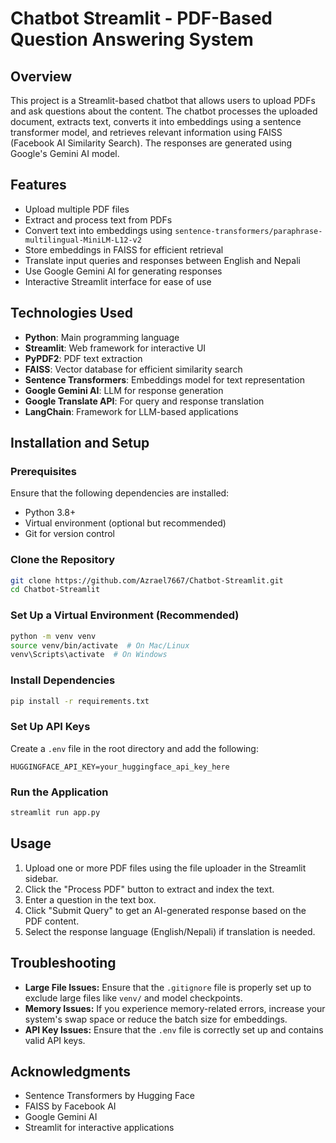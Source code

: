 # Chatbot Streamlit - PDF-Based Question Answering System

## Overview

This project is a Streamlit-based chatbot that allows users to upload PDFs and ask questions about the content. The chatbot processes the uploaded document, extracts text, converts it into embeddings using a sentence transformer model, and retrieves relevant information using FAISS (Facebook AI Similarity Search). The responses are generated using Google's Gemini AI model.

## Features

- Upload multiple PDF files
- Extract and process text from PDFs
- Convert text into embeddings using `sentence-transformers/paraphrase-multilingual-MiniLM-L12-v2`
- Store embeddings in FAISS for efficient retrieval
- Translate input queries and responses between English and Nepali
- Use Google Gemini AI for generating responses
- Interactive Streamlit interface for ease of use

## Technologies Used

- **Python**: Main programming language
- **Streamlit**: Web framework for interactive UI
- **PyPDF2**: PDF text extraction
- **FAISS**: Vector database for efficient similarity search
- **Sentence Transformers**: Embeddings model for text representation
- **Google Gemini AI**: LLM for response generation
- **Google Translate API**: For query and response translation
- **LangChain**: Framework for LLM-based applications

## Installation and Setup

### Prerequisites

Ensure that the following dependencies are installed:

- Python 3.8+
- Virtual environment (optional but recommended)
- Git for version control

### Clone the Repository

```sh
git clone https://github.com/Azrael7667/Chatbot-Streamlit.git
cd Chatbot-Streamlit
```

### Set Up a Virtual Environment (Recommended)

```sh
python -m venv venv
source venv/bin/activate  # On Mac/Linux
venv\Scripts\activate  # On Windows
```

### Install Dependencies

```sh
pip install -r requirements.txt
```

### Set Up API Keys

Create a `.env` file in the root directory and add the following:

```
HUGGINGFACE_API_KEY=your_huggingface_api_key_here
```

### Run the Application

```sh
streamlit run app.py
```

## Usage

1. Upload one or more PDF files using the file uploader in the Streamlit sidebar.
2. Click the "Process PDF" button to extract and index the text.
3. Enter a question in the text box.
4. Click "Submit Query" to get an AI-generated response based on the PDF content.
5. Select the response language (English/Nepali) if translation is needed.

## Troubleshooting

- **Large File Issues:** Ensure that the `.gitignore` file is properly set up to exclude large files like `venv/` and model checkpoints.
- **Memory Issues:** If you experience memory-related errors, increase your system's swap space or reduce the batch size for embeddings.
- **API Key Issues:** Ensure that the `.env` file is correctly set up and contains valid API keys.

## Acknowledgments

- Sentence Transformers by Hugging Face
- FAISS by Facebook AI
- Google Gemini AI
- Streamlit for interactive applications

